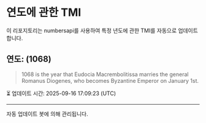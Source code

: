 
# 연도에 관한 TMI

이 리포지토리는 numbersapi를 사용하여 특정 년도에 관한 TMI를 자동으로 업데이트합니다.

## 연도: (1068)
> 1068 is the year that Eudocia Macrembolitissa marries the general Romanus Diogenes, who becomes Byzantine Emperor on January 1st.

⏳ 업데이트 시간: 2025-09-16 17:09:23 (UTC)

---
자동 업데이트 봇에 의해 관리됩니다.
